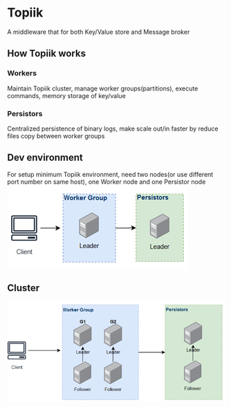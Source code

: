 # Topiik
A middleware that for both Key/Value store and Message broker

## How Topiik works

### Workers
Maintain Topiik cluster, manage worker groups(partitions), execute commands, memory storage of key/value

### Persistors
Centralized persistence of binary logs, make scale out/in faster by reduce files copy between worker groups

## Dev environment
For setup minimum Topiik environment, need two nodes(or use different port number on same host), one Worker node and one Persistor node
![alt text](src/resource/dev_architecture.png)

## Cluster

![alt text](src/resource/prod_architecture.png)